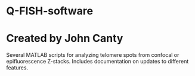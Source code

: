 # Q-FISH-software
# Created by John Canty

Several MATLAB scripts for analyzing telomere spots from confocal or epifluorescence Z-stacks. Includes documentation on updates to different features.
